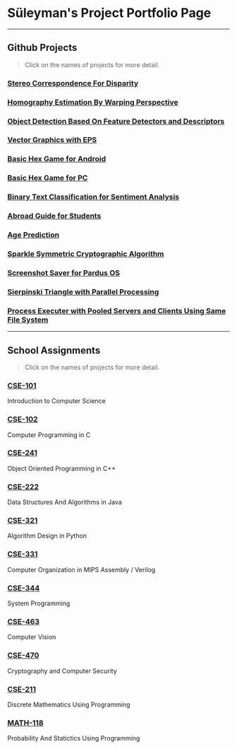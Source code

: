 # Süleyman's Project Portfolio Page

***
## Github Projects
> Click on the names of projects for more detail.

### [Stereo Correspondence For Disparity](../Stereo-Correspondence-For-Disparity)

### [Homography Estimation By Warping Perspective](../Homography-Estimation)

### [Object Detection Based On Feature Detectors and Descriptors](../Object-Detection)

### [Vector Graphics with EPS](../Vector-Graphics-with-EPS)

### [Basic Hex Game for Android](../Hex-Game-for-Android)

### [Basic Hex Game for PC](../Hex-Game-for-PC)

### [Binary Text Classification for Sentiment Analysis](../Binary-Classification-for-Sentiment-Analysis)

### [Abroad Guide for Students](../Abroad-Guide-for-Students)

### [Age Prediction](../Age-Prediction)

### [Sparkle Symmetric Cryptographic Algorithm](../CSE-470/tree/main/Project)

### [Screenshot Saver for Pardus OS](../Cizdirgec_PardusAcikHack)

### [Sierpinski Triangle with Parallel Processing](../Sierpinski-Triangle)

### [Process Executer with Pooled Servers and Clients Using Same File System](../Process-Executer-with-Pooled-Servers-and-Clients-Using-Same-File-System)

***
## School Assignments
> Click on the names of projects for more detail.

### [CSE-101](https://sglbl.github.io/CSE-101)
Introduction to Computer Science

### [CSE-102](https://sglbl.github.io/CSE-102)
Computer Programming in C

### [CSE-241](https://sglbl.github.io/CSE-241)
Object Oriented Programming in C++

### [CSE-222](https://sglbl.github.io/CSE-222)
Data Structures And Algorithms in Java

### [CSE-321](https://sglbl.github.io/CSE-321)
Algorithm Design in Python

### [CSE-331](https://sglbl.github.io/CSE-331)
Computer Organization in MIPS Assembly / Verilog
<!-- 
### [CSE-312](https://sglbl.github.io/CSE-312)
Operating Systems
 -->
### [CSE-344](https://sglbl.github.io/CSE-344)
System Programming

### [CSE-463](https://sglbl.github.io/CSE-463)
Computer Vision

### [CSE-470](https://sglbl.github.io/CSE-470)
Cryptography and Computer Security

### [CSE-211](https://sglbl.github.io/CSE-211)
Discrete Mathematics Using Programming

### [MATH-118](https://sglbl.github.io/Math-118)
Probability And Statictics Using Programming
